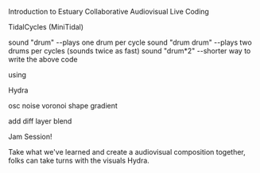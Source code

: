 Introduction to Estuary Collaborative Audiovisual Live Coding

TidalCycles (MiniTidal)

sound "drum" --plays one drum per cycle
sound "drum drum" --plays two drums per cycles (sounds twice as fast)
sound "drum*2" --shorter way to write the above code

using 

Hydra

osc
noise
voronoi
shape
gradient

add
diff
layer
blend

Jam Session!

Take what we've learned and create a audiovisual composition together, folks can take turns with the visuals Hydra.
